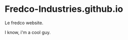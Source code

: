 Fredco-Industries.github.io
===========================

Le fredco website.

I know, i'm a cool guy.
